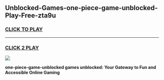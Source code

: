 
## Unblocked-Games-one-piece-game-unblocked-Play-Free-zta9u
<h3>
<a href="https://premium76.site?title=one-piece-game-unblocked&ref=09A">CLICK TO PLAY</a></h3>
<hr>

<h3>
<a href="https://premium76.site?title=one-piece-game-unblocked&ref=09A">CLICK 2 PLAY</a>
  
</h3>

<a href="https://premium76.site?title=one-piece-game-unblocked&ref=09A"><img src="https://clearcache.store/games.png"></a>


**one-piece-game-unblocked games unblocked: Your Gateway to Fun and Accessible Online Gaming**

